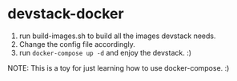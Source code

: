 # devstack-docker
1. run build-images.sh to build all the images devstack needs.
2. Change the config file accordingly.
2. run `docker-compose up -d` and enjoy the devstack. :)

NOTE: This is a toy for just learning how to use docker-compose. :)
